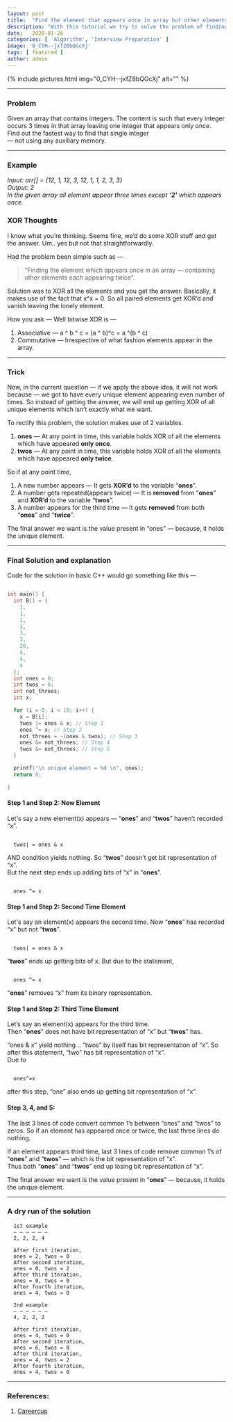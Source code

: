```yaml
---
layout:	post
title:	"Find the element that appears once in array but other elements appear thrice"
description: "With this tutorial we try to solve the problem of finding element that appears once in array but other elements appear thrice. This isn't just another XOR answer. To rectify this problem, the solution makes use of 2 variables..."
date:	2020-01-26
categories: [ 'Algorithm', 'Interview Preparation' ]
image: '0_CYH--jxfZ8bQGcXj'
tags: [ featured ]
author: admin
---
```

  {% include pictures.html img="0_CYH--jxfZ8bQGcXj" alt="" %}
***

### Problem

Given an array that contains integers. The content is such that every integer occurs 3 times in that array leaving one integer that appears only once.  
Find out the fastest way to find that single integer  
 — not using any auxiliary memory.

***

### Example

*Input: arr[] = {12, 1, 12, 3, 12, 1, 1, 2, 3, 3}  
Output: 2  
In the given array all element appear three times except **‘2'** which appears once.*

### XOR Thoughts

I know what you’re thinking. Seems fine, we’d do some XOR stuff and get the answer. Um.. yes but not that straightforwardly.

Had the problem been simple such as —


> “Finding the element which appears once in an array — containing other elements each appearing twice”.

Solution was to XOR all the elements and you get the answer. Basically, it makes use of the fact that x^x = 0. So all paired elements get XOR’d and vanish leaving the lonely element.

How you ask — Well bitwise XOR is —

1. Associative — a ^ b ^ c = (a ^ b)^c  =  a ^(b ^ c)
2. Commutative — Irrespective of what fashion elements appear in the array.

***

<script async src="https://pagead2.googlesyndication.com/pagead/js/adsbygoogle.js"></script>
<ins class="adsbygoogle"
     style="display:block; text-align:center;"
     data-ad-layout="in-article"
     data-ad-format="fluid"
     data-ad-client="ca-pub-4645456437849360"
     data-ad-slot="6776234449"></ins>
<script>
     (adsbygoogle = window.adsbygoogle || []).push({});
</script>

### Trick

Now, in the current question — if we apply the above idea, it will not work because — we got to have every unique element appearing even number of times. So instead of getting the answer, we will end up getting XOR of all unique elements which isn’t exactly what we want.

To rectify this problem, the solution makes use of 2 variables.  
1) **ones** — At any point in time, this variable holds XOR of all the elements which have appeared **only once**.  
2) **twos** — At any point in time, this variable holds XOR of all the elements which have appeared **only twice**.

So if at any point time,  
1. A new number appears — It gets **XOR’d** to the variable “**ones**”.  
2. A number gets repeated(appears twice) — It is **removed** from “**ones**” and **XOR’d** to the variable “**twos**”.  
3. A number appears for the third time — It gets **removed** from both “**ones**” and “**twice**”.

The final answer we want is the value present in “ones” — because, it holds the unique element.

***

<script async src="https://pagead2.googlesyndication.com/pagead/js/adsbygoogle.js"></script>
<ins class="adsbygoogle"
     style="display:block; text-align:center;"
     data-ad-layout="in-article"
     data-ad-format="fluid"
     data-ad-client="ca-pub-4645456437849360"
     data-ad-slot="6776234449"></ins>
<script>
     (adsbygoogle = window.adsbygoogle || []).push({});
</script>

### Final Solution and explanation

Code for the solution in basic C++ would go something like this —

```cpp

int main() {
  int B[] = {
    1,
    1,
    1,
    3,
    3,
    3,
    20,
    4,
    4,
    4
  };
  int ones = 0;
  int twos = 0;
  int not_threes;
  int x;

  for (i = 0; i < 10; i++) {
    x = B[i];
    twos |= ones & x; // Step 1
    ones ^= x; // Step 2  
    not_threes = ~(ones & twos); // Step 3  
    ones &= not_threes; // Step 4  
    twos &= not_threes; // Step 5  
  }

  printf("\n unique element = %d \n", ones);
  return 0;

}

```
#### Step 1 and Step 2: New Element

Let's say a new element(x) appears — “**ones**” and “**twos**” haven’t recorded “x”.

```

  twos| = ones & x

```

AND condition yields nothing. So “**twos**” doesn’t get bit representation of “x”.  
But the next step ends up adding bits of “x” in “**ones**”.

```

  ones ^= x

```
#### Step 1 and Step 2: Second Time Element

Let's say an element(x) appears the second time. Now “**ones**” has recorded “x” but not “**twos**”.

```

  twos| = ones & x

```

“**twos**” ends up getting bits of x. But due to the statement,

```

  ones ^= x

```
“**ones**” removes “x” from its binary representation.

#### Step 1 and Step 2: Third Time Element

Let’s say an element(x) appears for the third time.  
Then “**ones**” does not have bit representation of “x” but “**twos**” has.

“ones & x” yield nothing .. “twos” by itself has bit representation of “x”. So after this statement, “two” has bit representation of “x”.  
Due to

```

  ones^=x

```
after this step, “one” also ends up getting bit representation of “x”.

#### Step 3, 4, and 5:

The last 3 lines of code convert common 1’s between “ones” and “twos” to zeros. So if an element has appeared once or twice, the last three lines do nothing.

If an element appears third time, last 3 lines of code remove common 1’s of “**ones**” and “**twos**” — which is the bit representation of “x”.  
Thus both “**ones**” and “**twos**” end up losing bit representation of “x”.

The final answer we want is the value present in “**ones**” — because, it holds the unique element.

***

### A dry run of the solution

```
  1st example  
  — — — — — —   
  2, 2, 2, 4

  After first iteration,  
  ones = 2, twos = 0  
  After second iteration,  
  ones = 0, twos = 2  
  After third iteration,  
  ones = 0, twos = 0  
  After fourth iteration,  
  ones = 4, twos = 0

  2nd example  
  — — — — — —   
  4, 2, 2, 2

  After first iteration,  
  ones = 4, twos = 0  
  After second iteration,  
  ones = 6, twos = 0  
  After third iteration,  
  ones = 4, twos = 2  
  After fourth iteration,  
  ones = 4, twos = 0
```
***

### References:

1. [Careercup](https://www.careercup.com/question?id=7902674)

  